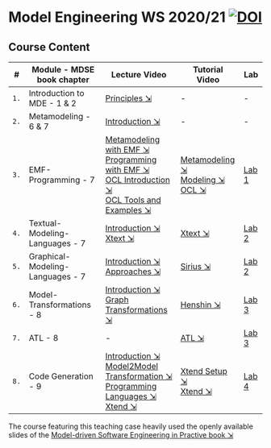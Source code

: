 # Model Engineering WS 2020/21  [![DOI](https://zenodo.org/badge/DOI/10.5281/zenodo.5026051.svg)](https://doi.org/10.5281/zenodo.5026051)

## Course Content

&#35; |Module - MDSE book chapter | Lecture Video | Tutorial Video | Lab
---|---|---|---|---
`1.` | Introduction to MDE - 1 & 2 | [Principles ⇲](https://www.youtube.com/watch?v=uoD-cztgy2o&ab_channel=DominikBork) | - | -
`2.` | Metamodeling - 6 & 7 | [Introduction ⇲](https://www.youtube.com/watch?v=SDvTLWvIWHk&ab_channel=DominikBork) | - | -
`3.` | EMF-Programming - 7 | [Metamodeling with EMF ⇲](https://youtu.be/ff3jPY0f9l8) <br> [Programming with EMF ⇲](https://youtu.be/SEMER7XiJ70) <br> [OCL Introduction ⇲](https://www.youtube.com/watch?v=8zIh9BmN4YM) <br> [OCL Tools and Examples ⇲](https://youtu.be/JMwm27A09GA) | [Metamodeling ⇲](https://www.youtube.com/watch?v=oYosYRXcgJs&ab_channel=DominikBork) <br> [Modeling ⇲](https://www.youtube.com/watch?v=5edEvAyY49o&ab_channel=DominikBork) <br> [OCL ⇲](https://www.youtube.com/watch?v=LidjJtON2PM&ab_channel=DominikBork) | [Lab 1](./lab1)
`4.` | Textual-Modeling-Languages - 7 | [Introduction ⇲](https://youtu.be/nQVhs818dfs) <br> [Xtext ⇲](https://youtu.be/QkGjnVhZVRg) | [Xtext ⇲](https://www.youtube.com/watch?v=EKpqPX5tcn0&ab_channel=DominikBork) | [Lab 2](./lab2)
`5.` | Graphical-Modeling-Languages - 7 | [Introduction ⇲](https://youtu.be/DHyMcpzyFeU) <br> [Approaches ⇲](https://youtu.be/Xa6JHqzM6F0) | [Sirius ⇲](https://www.youtube.com/watch?v=R5fCANLQbhY&ab_channel=DominikBork) | [Lab 2](./lab2)
`6.` | Model-Transformations - 8 | [Introduction ⇲](https://youtu.be/tnfvuOwwB1U) <br> [Graph Transformations ⇲](https://youtu.be/wm0OG7Cc44k) | [Henshin ⇲](https://www.youtube.com/watch?v=pvCpeuZKii8&ab_channel=DominikBork) | [Lab 3](./lab3)
`7.` | ATL - 8 | - | [ATL ⇲](https://www.youtube.com/watch?v=Ti45EXFrcjY&ab_channel=DominikBork) | [Lab 3](./lab3)
`8.` | Code Generation - 9 | [Introduction ⇲](https://youtu.be/9waNt5ekssU) <br> [Model2Model Transformation ⇲](https://youtu.be/dSV1cuxINdQ) <br> [Programming Languages ⇲](https://youtu.be/AozuYa5uFj8) <br> [Xtend ⇲](https://youtu.be/GnoFNw0ynH4) | [Xtend Setup ⇲](https://www.youtube.com/watch?v=syuUv_6mig4&ab_channel=DominikBork) <br> [Xtend ⇲](https://www.youtube.com/watch?v=qSb4S4VQX5w&ab_channel=DominikBork) | [Lab 4](./lab4)

The course featuring this teaching case heavily used the openly available slides of the [Model-driven Software Engineering in Practive book ⇲](https://mdse-book.com/bonus-content/)
